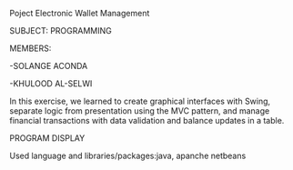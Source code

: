 Poject Electronic Wallet Management

SUBJECT: PROGRAMMING

MEMBERS:

-SOLANGE ACONDA

-KHULOOD AL-SELWI

In this exercise, we learned to create graphical interfaces with Swing,
separate logic from presentation using the MVC pattern, 
and manage financial transactions with data validation and balance updates in a table.

PROGRAM DISPLAY

Used language and libraries/packages:java, apanche netbeans
